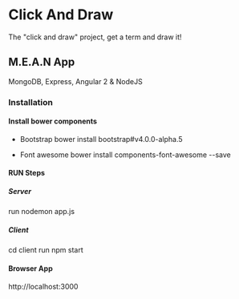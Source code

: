 # Click And Draw
The "click and draw" project, get a term and draw it!

## M.E.A.N App
MongoDB, Express, Angular 2 & NodeJS

### Installation

#### Install bower components
- Bootstrap
bower install bootstrap#v4.0.0-alpha.5

- Font awesome
bower install components-font-awesome --save

#### RUN Steps
##### Server
run nodemon app.js

##### Client
cd client
run npm start

#### Browser App
http://localhost:3000


